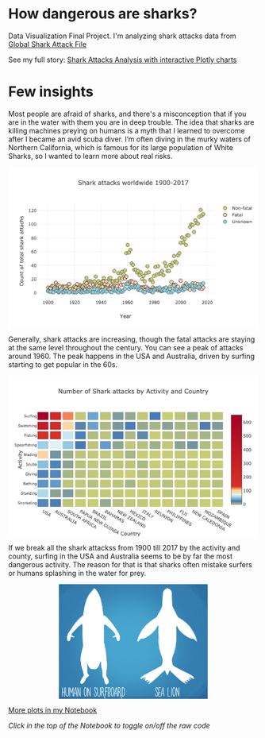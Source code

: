 # How dangerous are sharks?
Data Visualization Final Project. I'm analyzing shark attacks data from [Global Shark Attack File](http://www.sharkattackfile.net/)

See my full story: [Shark Attacks Analysis with interactive Plotly charts](https://nbviewer.jupyter.org/github/katjawittfoth/Data_Viz/blob/master/Notebooks/Shark%20Attacks.ipynb)

# Few insights
Most people are afraid of sharks, and there's a misconception that if you are in the water with them you are in deep trouble. The idea that sharks are killing machines preying on humans is a myth that I learned to overcome after I became an avid scuba diver. I’m often diving in the murky waters of Northern California, which is famous for its large population of White Sharks, so I wanted to learn more about real risks.

<p align="center"> <img src="Notebooks/plots/scatterplot_attacks_1900-2017.png" align="middle" width=600>
</p>
Generally, shark attacks are increasing, though the fatal attacks are staying at the same level throughout the century. 
You can see a peak of attacks around 1960. The peak happens in the USA and Australia, driven by surfing starting to get popular in the 60s.

<p align="center"> <img src="Notebooks/plots/heatmap_activity.png" align="middle" width=600>
</p>
If we break all the shark attackss from 1900 till 2017 by the activity and county, surfing in the USA and Australia seems to be by far the most dangerous activity. The reason for that is that sharks often mistake surfers or humans splashing in the water for prey. 
<br>
<p align="center"> <img src="Notebooks/plots/sealion_vs_surfer.png" align="middle" width=300>
</p>

[More plots in my Notebook](https://nbviewer.jupyter.org/github/katjawittfoth/Data_Viz/blob/master/Notebooks/Shark%20Attacks.ipynb)
 
*Click in the top of the Notebook to toggle on/off the raw code*
